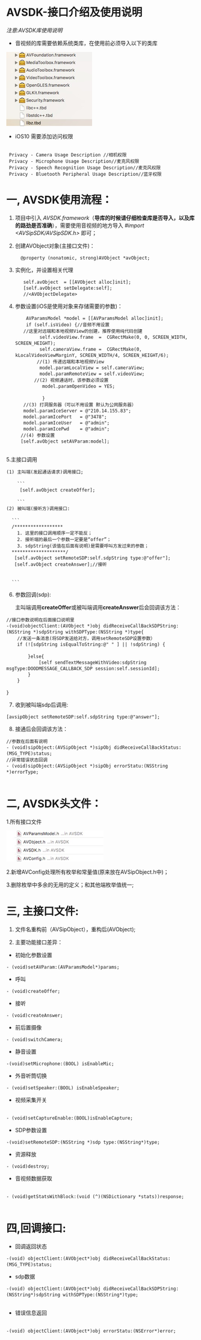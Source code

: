 # AVSDK-接口介绍及使用说明

*注意:AVSDK库使用说明*
 * 音视频的库需要依赖系统类库，在使用前必须导入以下的类库 


![AVSDK](https://github.com/hosten1/AVSDK-/blob/master/AVSDK_framework.png)   

 * iOS10 需要添加访问权限

```

 Privacy - Camera Usage Description //相机权限
 Privacy - Microphone Usage Description//麦克风权限
 Privacy - Speech Recognition Usage Description//麦克风权限
 Privacy - Bluetooth Peripheral Usage Description//蓝牙权限
```
# 一, AVSDK使用流程：
 1. 项目中引入 *AVSDK.framework*（**导库的时候请仔细检查库是否导入，以及库的路劲是否准确**），需要使用音视频的地方导入 *#import <AVSipSDK/AVSipSDK.h>* 即可；
 2. 创建AVObject对象(主接口文件)：

    ```
      @property (nonatomic, strong)AVObject *avObject;

    ```
 3. 实例化，并设置相关代理

    ```
       self.avObject  = [[AVObject alloc]init];
       [self.avObject setDelegate:self];
       //<AVObjectDelegate>

    ```
 4. 参数设置(iOS是使用对象来存储需要的参数)：

     ```
         AVParamsModel *model = [[AVParamsModel alloc]init];
         if (self.isVideo) {//音频不用设置
        //这里对远端和本地视频View的创建，推荐使用纯代码创建
              self.videoView.frame  =  CGRectMake(0, 0, SCREEN_WIDTH, SCREEN_HEIGHT);
              self.cameraView.frame =  CGRectMake(0, kLocalVideoViewMarginY, SCREEN_WIDTH/4, SCREEN_HEIGHT/6);
             //(1) 传递远端和本地视频View
              model.paramLocalView = self.cameraView;
              model.paramRemoteView = self.videoView;
            //(2) 视频通话时，该参数必须设置
               model.paramOpenVideo = YES;

               }
        //(3) 打洞服务器（可以不用设置 默认为公网服务器）
        model.paramIceServer = @"210.14.155.83";
        model.paramIcePort   = @"3478";
        model.paramIceUser   = @"admin";
        model.paramIcePwd    = @"admin";
       //(4) 参数设置
       [self.avObject setAVParam:model];


     ```
  5.主接口调用

    (1) 主叫端(发起通话请求)调用接口;

        ```
         [self.avObject createOffer];

        ```
    (2) 被叫端(接听方)调用接口:

      ```
      /******************
        1. 这里的接口调用顺序一定不能反；
        2. 接听端的最后一个参数一定要是“offer”；
        3. sdpString(该值在后面有说明)是需要呼叫方发过来的参数；
      ********************/
       [self.avObject setRemoteSDP:self.sdpString type:@"offer"];
       [self.avObject createAnswer];//接听


      ```
  6. 参数回调(sdp):

     主叫端调用**createOffer**或被叫端调用**createAnswer**后会回调该方法：


```
//接口参数说明在后面接口说明里
-(void)objectClient:(AVObject *)obj didReceiveCallBackSDPString:(NSString *)sdpString withSDPType:(NSString *)type{
    //发送一条消息(将SDP发送给对方，调用setRemoteSDP设置参数）
    if (![sdpString isEqualToString:@" " ] || !sdpString) {
                     
        }else{
            [self sendTextMessageWithVideo:sdpString msgType:DOODMESSAGE_CALLBACK_SDP session:self.sessionId];
        }
    }

}

```
  7. 收到被叫端sdp后调用:
   
   ```
   [avsipObject setRemoteSDP:self.sdpString type:@"answer"];

   ```
  8. 接通后会回调该方法：

  ```
 //参数在后面有说明
  - (void)sipObject:(AVSipObject *)sipObj didReceiveCallBackStatus:(MSG_TYPE)status;
 //异常错误状态回调
 - (void)sipObject:(AVSipObject *)sipObj errorStatu:(NSString *)errorType;


  ```
   
# 二, AVSDK头文件：
1.所有接口文件

![AVSDK](https://github.com/hosten1/AVSDK-/blob/master/AVSDKinclude.png)   


2.新增AVConfig处理所有枚举和常量值(原来放在AVSipObject.h中)；

3.删除枚举中多余的无用的定义；和其他端枚举值统一;

# 三, 主接口文件:

1.	文件名重构前（AVSipObject），重构后(AVObject);

2.	主要功能接口差异：


* 初始化参数设置  

```
- (void)setAVParam:(AVParamsModel*)params;

```
* 呼叫

```
- (void)createOffer;

``` 

*  接听

```
- (void)createAnswer;

```

* 前后置摄像


```
- (void)switchCamera; 

```
* 静音设置

``` 
-(void)setMicrophone:(BOOL) isEnableMic;

``` 

* 外音听筒切换

``` 
- (void)setSpeaker:(BOOL) isEnableSpeaker;

``` 

* 视频采集开关

```

- (void)setCaptureEnable:(BOOL)isEnableCapture; 

``` 

* SDP参数设置 

```
-(void)setRemoteSDP:(NSString *)sdp type:(NSString*)type; 

``` 


* 资源释放

``` 
- (void)destroy;

```


* 音视频数据获取

```

- (void)getStatsWithBlock:(void (^)(NSDictionary *stats))response; 


```



# 四,回调接口:

* 回调返回状态

```
-(void) objectClient:(AVObject*)obj didReceiveCallBackStatus:(MSG_TYPE)status; 

``` 


* sdp数据

``` 
-(void) objectClient:(AVObject*)obj didReceiveCallBackSDPString:(NSString*)sdpString withSDPType:(NSString*)type; 


```


* 错误信息返回

```

-(void) objectClient:(AVObject*)obj errorStatu:(NSError*)error;
 


```


